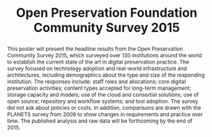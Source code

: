 ---
abstract: 'This poster will present the headline results from the Open Preservation
  Community Survey 2015, which surveyed over 130 institutions around the world to
  establish the current state of the art in digital preservation practice. The survey
  focused on technology adoption and real-world infrastructure and architectures,
  including demographics about the type and size of the responding institution. The
  responses include: staff roles and allocations; core digital preservation activities;
  content types accepted for long-term management; storage capacity and models; use
  of the cloud and consortial solutions; use of open source; repository and workflow
  systems; and tool adoption. The survey did not ask about policies or costs. In addition,
  comparisons are drawn with the PLANETS survey from 2009 to show changes in requirements
  and practice over time. The published analysis and raw data will be forthcoming
  by the end of 2015.'
creators:
- Fay, Ed
- McGuinness, Becky
- Wilson, Carl
- Krabbenhoeft, Nick
date: null
document_url: https://services.phaidra.univie.ac.at/api/object/o:429587/download
grand_parent: iPRES
institutions: []
keywords:
- digital preservation practice; open source; technology adoption; continuous improvement
landing_page_url: https://phaidra.univie.ac.at/o:429587
language: eng
layout: publication
license: CC BY 4.0 International
notes_url: null
parent: iPRES 2015
publication_type: poster
size: 342067
slides_url: null
source_name: iPRES
stream_url: null
title: Open Preservation Foundation Community Survey 2015
year: 2015
---